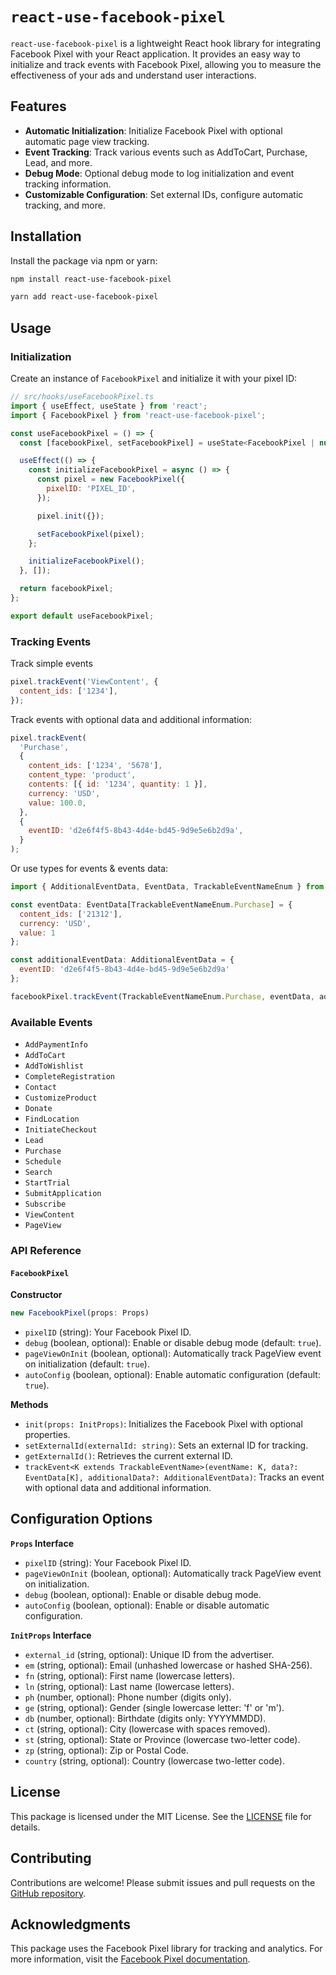 # `react-use-facebook-pixel`

`react-use-facebook-pixel` is a lightweight React hook library for integrating Facebook Pixel with your React application. It provides an easy way to initialize and track events with Facebook Pixel, allowing you to measure the effectiveness of your ads and understand user interactions.

## Features

- **Automatic Initialization**: Initialize Facebook Pixel with optional automatic page view tracking.
- **Event Tracking**: Track various events such as AddToCart, Purchase, Lead, and more.
- **Debug Mode**: Optional debug mode to log initialization and event tracking information.
- **Customizable Configuration**: Set external IDs, configure automatic tracking, and more.

## Installation

Install the package via npm or yarn:

```bash
npm install react-use-facebook-pixel
```

```bash
yarn add react-use-facebook-pixel
```

## Usage

### Initialization

Create an instance of `FacebookPixel` and initialize it with your pixel ID:

```javascript
// src/hooks/useFacebookPixel.ts
import { useEffect, useState } from 'react';
import { FacebookPixel } from 'react-use-facebook-pixel';

const useFacebookPixel = () => {
  const [facebookPixel, setFacebookPixel] = useState<FacebookPixel | null>(null);

  useEffect(() => {
    const initializeFacebookPixel = async () => {
      const pixel = new FacebookPixel({
        pixelID: 'PIXEL_ID',
      });

      pixel.init({});

      setFacebookPixel(pixel);
    };

    initializeFacebookPixel();
  }, []);

  return facebookPixel;
};

export default useFacebookPixel;
```

### Tracking Events

Track simple events

```javascript
pixel.trackEvent('ViewContent', {
  content_ids: ['1234'],
});
```

Track events with optional data and additional information:

```javascript
pixel.trackEvent(
  'Purchase',
  {
    content_ids: ['1234', '5678'],
    content_type: 'product',
    contents: [{ id: '1234', quantity: 1 }],
    currency: 'USD',
    value: 100.0,
  },
  {
    eventID: 'd2e6f4f5-8b43-4d4e-bd45-9d9e5e6b2d9a',
  }
);
```

Or use types for events & events data:

```javascript
import { AdditionalEventData, EventData, TrackableEventNameEnum } from 'react-use-facebook-pixel';

const eventData: EventData[TrackableEventNameEnum.Purchase] = {
  content_ids: ['21312'],
  currency: 'USD',
  value: 1
};

const additionalEventData: AdditionalEventData = {
  eventID: 'd2e6f4f5-8b43-4d4e-bd45-9d9e5e6b2d9a'
};

facebookPixel.trackEvent(TrackableEventNameEnum.Purchase, eventData, additionalEventData);
```

### Available Events

- `AddPaymentInfo`
- `AddToCart`
- `AddToWishlist`
- `CompleteRegistration`
- `Contact`
- `CustomizeProduct`
- `Donate`
- `FindLocation`
- `InitiateCheckout`
- `Lead`
- `Purchase`
- `Schedule`
- `Search`
- `StartTrial`
- `SubmitApplication`
- `Subscribe`
- `ViewContent`
- `PageView`

### API Reference

#### `FacebookPixel`

**Constructor**

```typescript
new FacebookPixel(props: Props)
```

- `pixelID` (string): Your Facebook Pixel ID.
- `debug` (boolean, optional): Enable or disable debug mode (default: `true`).
- `pageViewOnInit` (boolean, optional): Automatically track PageView event on initialization (default: `true`).
- `autoConfig` (boolean, optional): Enable automatic configuration (default: `true`).

**Methods**

- `init(props: InitProps)`: Initializes the Facebook Pixel with optional properties.
- `setExternalId(externalId: string)`: Sets an external ID for tracking.
- `getExternalId()`: Retrieves the current external ID.
- `trackEvent<K extends TrackableEventName>(eventName: K, data?: EventData[K], additionalData?: AdditionalEventData)`: Tracks an event with optional data and additional information.

## Configuration Options

**`Props` Interface**

- `pixelID` (string): Your Facebook Pixel ID.
- `pageViewOnInit` (boolean, optional): Automatically track PageView event on initialization.
- `debug` (boolean, optional): Enable or disable debug mode.
- `autoConfig` (boolean, optional): Enable or disable automatic configuration.

**`InitProps` Interface**

- `external_id` (string, optional): Unique ID from the advertiser.
- `em` (string, optional): Email (unhashed lowercase or hashed SHA-256).
- `fn` (string, optional): First name (lowercase letters).
- `ln` (string, optional): Last name (lowercase letters).
- `ph` (number, optional): Phone number (digits only).
- `ge` (string, optional): Gender (single lowercase letter: 'f' or 'm').
- `db` (number, optional): Birthdate (digits only: YYYYMMDD).
- `ct` (string, optional): City (lowercase with spaces removed).
- `st` (string, optional): State or Province (lowercase two-letter code).
- `zp` (string, optional): Zip or Postal Code.
- `country` (string, optional): Country (lowercase two-letter code).

## License

This package is licensed under the MIT License. See the [LICENSE](./LICENSE) file for details.

## Contributing

Contributions are welcome! Please submit issues and pull requests on the [GitHub repository](https://github.com/geneloper/react-use-facebook-pixel).

## Acknowledgments

This package uses the Facebook Pixel library for tracking and analytics. For more information, visit the [Facebook Pixel documentation](https://developers.facebook.com/docs/meta-pixel/).
